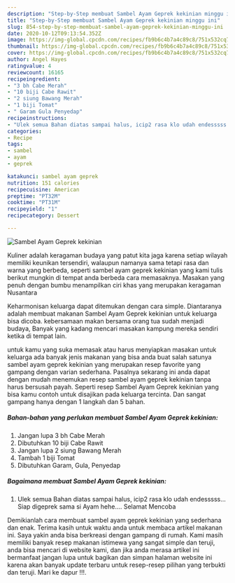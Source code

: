 ```yaml
---
description: "Step-by-Step membuat Sambel Ayam Geprek kekinian minggu ini"
title: "Step-by-Step membuat Sambel Ayam Geprek kekinian minggu ini"
slug: 854-step-by-step-membuat-sambel-ayam-geprek-kekinian-minggu-ini
date: 2020-10-12T09:13:54.352Z
image: https://img-global.cpcdn.com/recipes/fb9b6c4b7a4c89c8/751x532cq70/sambel-ayam-geprek-kekinian-foto-resep-utama.jpg
thumbnail: https://img-global.cpcdn.com/recipes/fb9b6c4b7a4c89c8/751x532cq70/sambel-ayam-geprek-kekinian-foto-resep-utama.jpg
cover: https://img-global.cpcdn.com/recipes/fb9b6c4b7a4c89c8/751x532cq70/sambel-ayam-geprek-kekinian-foto-resep-utama.jpg
author: Angel Hayes
ratingvalue: 4
reviewcount: 16165
recipeingredient:
- "3 bh Cabe Merah"
- "10 biji Cabe Rawit"
- "2 siung Bawang Merah"
- "1 biji Tomat"
- " Garam Gula Penyedap"
recipeinstructions:
- "Ulek semua Bahan diatas sampai halus, icip2 rasa klo udah endesssss... Siap digeprek sama si Ayam hehe.... Selamat Mencoba"
categories:
- Recipe
tags:
- sambel
- ayam
- geprek

katakunci: sambel ayam geprek 
nutrition: 151 calories
recipecuisine: American
preptime: "PT32M"
cooktime: "PT31M"
recipeyield: "1"
recipecategory: Dessert

---
```



![Sambel Ayam Geprek kekinian](https://img-global.cpcdn.com/recipes/fb9b6c4b7a4c89c8/751x532cq70/sambel-ayam-geprek-kekinian-foto-resep-utama.jpg)

Kuliner adalah keragaman budaya yang patut kita jaga karena setiap wilayah memiliki keunikan tersendiri, walaupun namanya sama tetapi rasa dan warna yang berbeda, seperti sambel ayam geprek kekinian yang kami tulis berikut mungkin di tempat anda berbeda cara memasaknya. Masakan yang penuh dengan bumbu menampilkan ciri khas yang merupakan keragaman Nusantara

Keharmonisan keluarga dapat ditemukan dengan cara simple. Diantaranya adalah membuat makanan Sambel Ayam Geprek kekinian untuk keluarga bisa dicoba. kebersamaan makan bersama orang tua sudah menjadi budaya, Banyak yang kadang mencari masakan kampung mereka sendiri ketika di tempat lain.



untuk kamu yang suka memasak atau harus menyiapkan masakan untuk keluarga ada banyak jenis makanan yang bisa anda buat salah satunya sambel ayam geprek kekinian yang merupakan resep favorite yang gampang dengan varian sederhana. Pasalnya sekarang ini anda dapat dengan mudah menemukan resep sambel ayam geprek kekinian tanpa harus bersusah payah.
Seperti resep Sambel Ayam Geprek kekinian yang bisa kamu contoh untuk disajikan pada keluarga tercinta. Dan sangat gampang hanya dengan 1 langkah dan 5 bahan.


<!--inarticleads1-->

##### Bahan-bahan yang perlukan membuat Sambel Ayam Geprek kekinian:

1. Jangan lupa 3 bh Cabe Merah
1. Dibutuhkan 10 biji Cabe Rawit
1. Jangan lupa 2 siung Bawang Merah
1. Tambah 1 biji Tomat
1. Dibutuhkan  Garam, Gula, Penyedap




<!--inarticleads2-->

##### Bagaimana membuat  Sambel Ayam Geprek kekinian:

1. Ulek semua Bahan diatas sampai halus, icip2 rasa klo udah endesssss... Siap digeprek sama si Ayam hehe.... Selamat Mencoba




Demikianlah cara membuat sambel ayam geprek kekinian yang sederhana dan enak. Terima kasih untuk waktu anda untuk membaca artikel makanan ini. Saya yakin anda bisa berkreasi dengan gampang di rumah. Kami masih memiliki banyak resep makanan istimewa yang sangat simple dan teruji, anda bisa mencari di website kami, dan jika anda merasa artikel ini bermanfaat jangan lupa untuk bagikan dan simpan halaman website ini karena akan banyak update terbaru untuk resep-resep pilihan yang terbukti dan teruji. Mari ke dapur !!!. 
